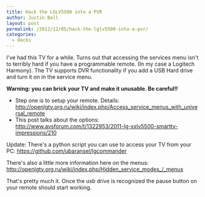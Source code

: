```yaml
---
title: Hack the LGLV5500 into a PVR
author: Justin Ball
layout: post
permalink: /2012/12/05/hack-the-lglv5500-into-a-pvr/
categories:
  - Hacks
---
```

I've had this TV for a while. Turns out that accessing the services menu isn't to terribly hard if you have a programmable remote. (In my case a Logitech Harmony). The TV supports DVR functionality if you add a USB Hard drive and turn it on in the service menu.

**Warning: you can brick your TV and make it unusable. Be careful!!**

*   Step one is to setup your remote. Details:
    <a href="http://openlgtv.org.ru/wiki/index.php/Access_service_menus_with_universal_remote">http://openlgtv.org.ru/wiki/index.php/Access_service_menus_with_universal_remote</a>
*   This post talks about the options:
    <a href="http://www.avsforum.com/t/1322953/2011-lg-xxlv5500-smarttv-impressions/210">http://www.avsforum.com/t/1322953/2011-lg-xxlv5500-smarttv-impressions/210</a>

Update:
There's a python script you can use to access your TV from your PC:
<a href="https://github.com/ubaransel/lgcommander">https://github.com/ubaransel/lgcommander</a>

There's also a little more information here on the menus:
<a href="http://openlgtv.org.ru/wiki/index.php/Hidden_service_modes_/_menus">http://openlgtv.org.ru/wiki/index.php/Hidden_service_modes_/_menus</a>


That's pretty much it. Once the usb drive is recognized the pause button on your remote should start working.